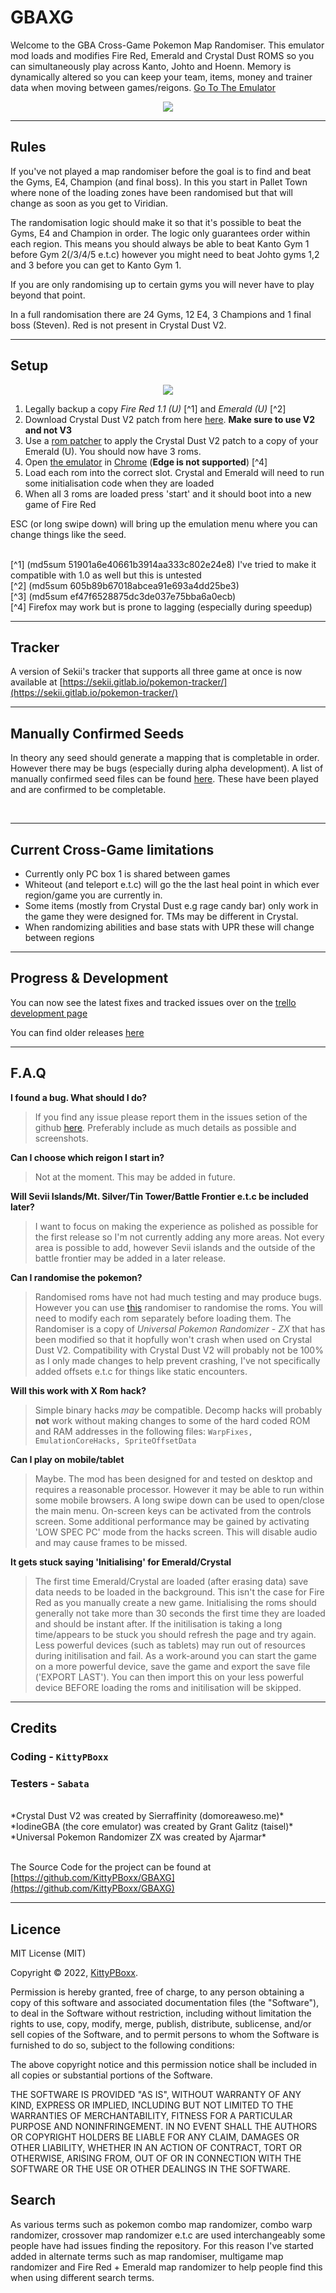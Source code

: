 # GBAXG

Welcome to the GBA Cross-Game Pokemon Map Randomiser. This emulator mod loads and modifies Fire Red, Emerald and Crystal Dust ROMS so you can simultaneously play across Kanto, Johto and Hoenn. Memory is dynamically altered so you can keep your team, items, money and trainer data when moving between games/reigons. [Go To The Emulator](https://kittypboxx.github.io/GBAXG/build)

<p align="center">
  <img src="https://user-images.githubusercontent.com/89883734/212461211-d80a84f4-8b99-48c8-aec2-0c0506ff77cc.gif" />
</p>

---

## Rules

If you've not played a map randomiser before the goal is to find and beat the Gyms, E4, Champion (and final boss). In this you start in Pallet Town where none of the loading zones have been randomised but that will change as soon as you get to Viridian. 

The randomisation logic should make it so that it's possible to beat the Gyms, E4 and Champion in order. The logic only guarantees order within each region. This means you should always be able to beat Kanto Gym 1 before Gym 2(/3/4/5 e.t.c) however you might need to beat Johto gyms 1,2 and 3 before you can get to Kanto Gym 1. 

If you are only randomising up to certain gyms you will never have to play beyond that point. 

In a full randomisation there are 24 Gyms, 12 E4, 3 Champions and 1 final boss (Steven). Red is not present in Crystal Dust V2.

---

## Setup

<p align="center">

  <a href="https://www.youtube.com/watch?v=R8K889-O7co">
    <img src="https://img.youtube.com/vi/R8K889-O7co/0.jpg" />
  </a>
  
</p>

1. Legally backup a copy *Fire Red 1.1 (U)* [^1] and *Emerald (U)* [^2]
2. Download Crystal Dust V2 patch from here [here](https://domoreaweso.me/games/pokemon-crystaldust). **Make sure to use V2 and not V3**  
3. Use a [rom patcher](https://www.marcrobledo.com/RomPatcher.js/) to apply the Crystal Dust V2 patch to a copy of your Emerald (U). You should now have 3 roms.
4. Open [the emulator](https://kittypboxx.github.io/GBAXG/build) in [Chrome](https://www.google.com/intl/en_uk/chrome/) (**Edge is not supported**) [^4]  
5. Load each rom into the correct slot. Crystal and Emerald will need to run some initialisation code when they are loaded
6. When all 3 roms are loaded press 'start' and it should boot into a new game of Fire Red 

ESC (or long swipe down) will bring up the emulation menu where you can change things like the seed.

<br>
[^1] (md5sum 51901a6e40661b3914aa333c802e24e8) I've tried to make it compatible with 1.0 as well but this is untested
<br>
[^2] (md5sum 605b89b67018abcea91e693a4dd25be3)
<br>
[^3] (md5sum ef47f6528875dc3de037e75bba6a0ecb)
<br>
[^4] Firefox may work but is prone to lagging (especially during speedup)

---

## Tracker

A version of Sekii's tracker that supports all three game at once is now available at [https://sekii.gitlab.io/pokemon-tracker/](https://sekii.gitlab.io/pokemon-tracker/)

---

## Manually Confirmed Seeds

In theory any seed should generate a mapping that is completable in order. However there may be bugs (especially during alpha development). A list of manually confirmed seed files can be found [here](https://kittypboxx.github.io/GBAXG/Seeds). These have been played and are confirmed to be completable.  

<br>

---

## Current Cross-Game limitations

- Currently only PC box 1 is shared between games
- Whiteout (and teleport e.t.c) will go the the last heal point in which ever region/game you are currently in. 
- Some items (mostly from Crystal Dust e.g rage candy bar) only work in the game they were designed for. TMs may be different in Crystal.
- When randomizing abilities and base stats with UPR these will change between regions

---

## Progress & Development

You can now see the latest fixes and tracked issues over on the [trello development page](https://trello.com/b/esQs4wx3/multi-game-random-warps) 

You can find older releases [here](https://kittypboxx.github.io/GBAXG/Historic) 

---

## F.A.Q

**I found a bug. What should I do?** 
>  If you find any issue please report them in the issues setion of the github [here](https://github.com/KittyPBoxx/GBAXG/issues). Preferably include as much details as possible and screenshots.

**Can I choose which reigon I start in?**
> Not at the moment. This may be added in future.

**Will Sevii Islands/Mt. Silver/Tin Tower/Battle Frontier e.t.c be included later?**
> I want to focus on making the experience as polished as possible for the first release so I'm not currently adding any more areas. Not every area is possible to add, however Sevii islands and the outside of the battle frontier may be added in a later release. 

**Can I randomise the pokemon?**
> Randomised roms have not had much testing and may produce bugs. However you can use [this](https://kittypboxx.github.io/GBAXG/upr/UniversalPokemonRandomizer.zip) randomiser to randomise the roms. You will need to modify each rom separately before loading them. The Randomiser is a copy of *Universal Pokemon Randomizer - ZX* that has been modified so that it hopfully won't crash when used on Crystal Dust V2. Compatibility with Crystal Dust V2 will probably not be 100% as I only made changes to help prevent crashing, I've not specifically added offsets e.t.c for things like static encounters.         

**Will this work with X Rom hack?**
> Simple binary hacks *may* be compatible. Decomp hacks will probably **not** work without making changes to some of the hard coded ROM and RAM addresses in the following files: `WarpFixes, EmulationCoreHacks, SpriteOffsetData`

**Can I play on mobile/tablet**
> Maybe. The mod has been designed for and tested on desktop and requires a reasonable processor. However it may be able to run within some mobile browsers. A long swipe down can be used to open/close the main menu. On-screen keys can be activated from the controls screen. Some additional performance may be gained by activating 'LOW SPEC PC' mode from the hacks screen. This will disable audio and may cause frames to be missed.  

**It gets stuck saying 'Initialising' for Emerald/Crystal**
> The first time Emerald/Crystal are loaded (after erasing data) save data needs to be loaded in the background. This isn't the case for Fire Red as you manually create a new game. Initialising the roms should generally not take more than 30 seconds the first time they are loaded and should be instant after. If the initilisation is taking a long time/appears to be stuck you should refresh the page and try again. Less powerful devices (such as tablets) may run out of resources during initilisation and fail. As a work-around you can start the game on a more powerful device, save the game and export the save file ('EXPORT LAST'). You can then import this on your less powerful device BEFORE loading the roms and initilisation will be skipped.   

--- 

## Credits

### Coding - `KittyPBoxx`
### Testers - `Sabata`
<br>
*Crystal Dust V2 was created by Sierraffinity (domoreaweso.me)*<br>
*IodineGBA (the core emulator) was created by Grant Galitz (taisel)* <br>
*Universal Pokemon Randomizer ZX was created by Ajarmar* <br>

<br/>

The Source Code for the project can be found at [https://github.com/KittyPBoxx/GBAXG](https://github.com/KittyPBoxx/GBAXG)

---

## Licence 

MIT License (MIT)

Copyright © 2022, [KittyPBoxx](https://github.com/KittyPBoxx/).

Permission is hereby granted, free of charge, to any person obtaining a copy of this software and associated documentation files (the "Software"), to deal in the Software without restriction, including without limitation the rights to use, copy, modify, merge, publish, distribute, sublicense, and/or sell copies of the Software, and to permit persons to whom the Software is furnished to do so, subject to the following conditions:

The above copyright notice and this permission notice shall be included in all copies or substantial portions of the Software.

THE SOFTWARE IS PROVIDED "AS IS", WITHOUT WARRANTY OF ANY KIND, EXPRESS OR IMPLIED, INCLUDING BUT NOT LIMITED TO THE WARRANTIES OF MERCHANTABILITY, FITNESS FOR A PARTICULAR PURPOSE AND NONINFRINGEMENT. IN NO EVENT SHALL THE AUTHORS OR COPYRIGHT HOLDERS BE LIABLE FOR ANY CLAIM, DAMAGES OR OTHER LIABILITY, WHETHER IN AN ACTION OF CONTRACT, TORT OR OTHERWISE, ARISING FROM, OUT OF OR IN CONNECTION WITH THE SOFTWARE OR THE USE OR OTHER DEALINGS IN THE SOFTWARE.


## Search

As various terms such as pokemon combo map randomizer, combo warp randomizer, crossover map randomizer e.t.c are used interchangeably some people have had issues finding the repository. For this reason I've started added in alternate terms such as map randomiser, multigame map randomizer and Fire Red + Emerald map randomizer to help people find this when using different search terms.
